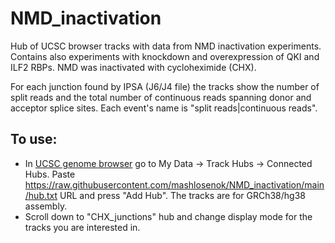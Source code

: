 # NMD_inactivation
Hub of UCSC browser tracks with data from NMD inactivation experiments. 
Contains also experiments with knockdown and overexpression of QKI and ILF2 RBPs. NMD was inactivated with cycloheximide (CHX). 

For each junction found by IPSA (J6/J4 file) the tracks show the number of split reads and the total number of continuous reads spanning donor and acceptor splice sites. Each event's name is "split reads|continuous reads". 

## To use:
- In [UCSC genome browser](https://genome.ucsc.edu/) go to My Data -> Track Hubs -> Connected Hubs. Paste https://raw.githubusercontent.com/mashlosenok/NMD_inactivation/main/hub.txt URL and press "Add Hub". The tracks are for GRCh38/hg38 assembly.
- Scroll down to "CHX_junctions" hub and change display mode for the tracks you are interested in.

